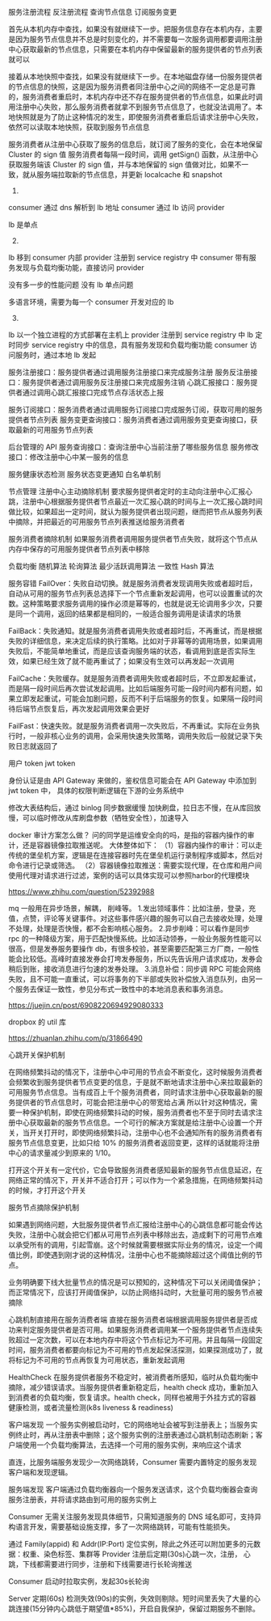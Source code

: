 服务注册流程
反注册流程
查询节点信息
订阅服务变更

首先从本机内存中查找，如果没有就继续下一步。把服务信息存在本机内存，主要是因为服务节点信息并不总是时刻变化的，并不需要每一次服务调用都要调用注册中心获取最新的节点信息，只需要在本机内存中保留最新的服务提供者的节点列表就可以

接着从本地快照中查找，如果没有就继续下一步。在本地磁盘存储一份服务提供者的节点信息的快照，这是因为服务消费者同注册中心之间的网络不一定总是可靠的，服务消费者重启时，本机内存中还不存在服务提供者的节点信息，如果此时调用注册中心失败，那么服务消费者就拿不到服务节点信息了，也就没法调用了。本地快照就是为了防止这种情况的发生，即使服务消费者重启后请求注册中心失败，依然可以读取本地快照，获取到服务节点信息

服务消费者从注册中心获取了服务的信息后，就订阅了服务的变化，会在本地保留 Cluster 的 sign 值
服务消费者每隔一段时间，调用 getSign() 函数，从注册中心获取服务端该 Cluster 的 sign 值，并与本地保留的 sign 值做对比，如果不一致，就从服务端拉取新的节点信息，并更新 localcache 和 snapshot




1.
consumer 通过 dns 解析到 lb 地址
consumer 通过 lb 访问 provider

lb 是单点


2.
lb 移到 consumer 内部
provider 注册到 service registry 中
consumer 带有服务发现与负载均衡功能，直接访问 provider

没有多一步的性能问题
没有 lb 单点问题

多语言环境，需要为每一个 consumer 开发对应的 lb


3.
lb 以一个独立进程的方式部署在主机上
provider 注册到 service registry 中
lb 定时同步 service registry 中的信息，具有服务发现和负载均衡功能
consumer 访问服务时，通过本地 lb 发起



服务注册接口：服务提供者通过调用服务注册接口来完成服务注册
服务反注册接口：服务提供者通过调用服务反注册接口来完成服务注销
心跳汇报接口：服务提供者通过调用心跳汇报接口完成节点存活状态上报

服务订阅接口：服务消费者通过调用服务订阅接口完成服务订阅，获取可用的服务提供者节点列表
服务变更查询接口：服务消费者通过调用服务变更查询接口，获取最新的可用服务节点列表

后台管理的 API
服务查询接口：查询注册中心当前注册了哪些服务信息
服务修改接口：修改注册中心中某一服务的信息


服务健康状态检测
服务状态变更通知
白名单机制





节点管理
注册中心主动摘除机制
要求服务提供者定时的主动向注册中心汇报心跳，注册中心根据服务提供者节点最近一次汇报心跳的时间与上一次汇报心跳时间做比较，如果超出一定时间，就认为服务提供者出现问题，继而把节点从服务列表中摘除，并把最近的可用服务节点列表推送给服务消费者

服务消费者摘除机制
如果服务消费者调用服务提供者节点失败，就将这个节点从内存中保存的可用服务提供者节点列表中移除


负载均衡
随机算法
轮询算法
最少活跃调用算法
一致性 Hash 算法

服务容错
FailOver：失败自动切换。就是服务消费者发现调用失败或者超时后，自动从可用的服务节点列表总选择下一个节点重新发起调用，也可以设置重试的次数。这种策略要求服务调用的操作必须是幂等的，也就是说无论调用多少次，只要是同一个调用，返回的结果都是相同的，一般适合服务调用是读请求的场景

FailBack：失败通知。就是服务消费者调用失败或者超时后，不再重试，而是根据失败的详细信息，来决定后续的执行策略。比如对于非幂等的调用场景，如果调用失败后，不能简单地重试，而是应该查询服务端的状态，看调用到底是否实际生效，如果已经生效了就不能再重试了；如果没有生效可以再发起一次调用

FailCache：失败缓存。就是服务消费者调用失败或者超时后，不立即发起重试，而是隔一段时间后再次尝试发起调用。比如后端服务可能一段时间内都有问题，如果立即发起重试，可能会加剧问题，反而不利于后端服务的恢复。如果隔一段时间待后端节点恢复后，再次发起调用效果会更好

FailFast：快速失败。就是服务消费者调用一次失败后，不再重试。实际在业务执行时，一般非核心业务的调用，会采用快速失败策略，调用失败后一般就记录下失败日志就返回了


用户 token
jwt token

身份认证是由 API Gateway 来做的，鉴权信息可能会在 API Gateway 中添加到 jwt token 中， 具体的权限判断逻辑在下游的业务系统中


修改大表结构后，通过 binlog  同步数据缓慢
加快刷盘，拉日志不慢，在从库回放慢，可以临时修改从库刷盘参数（牺牲安全性），加速导入


docker 审计方案怎么做？
问的同学是运维安全向的吗，是指的容器内操作的审计，还是容器镜像拉取推送呢。
大体整体如下：
（1）容器内操作的审计：可以走传统的堡垒机方案，逻辑是在连接容器时先在堡垒机运行录制程序或脚本，然后对命令进行记录或筛选。
（2）容器镜像拉取推送：需要实现代理，在仓库和用户间使用代理对请求进行过滤，案例的话可以具体实现可以参照harbor的代理模块

https://www.zhihu.com/question/52392988




mq 一般用在异步场景，解耦， 削峰等。
1.发出领域事件：比如注册，登录，充值，点赞，评论等关键事件。对这些事件感兴趣的服务可以自己去接收处理，处理不处理，处理是否快慢，都不会影响核心服务。
2.异步削峰：可以看作是同步 rpc 的一种降级方案，用于匹配快慢系统。比如活动领券，一般业务服务性能可以很高，但是发券服务要操作 db，有很多校验，甚至需要匹配第三方厂商，一般性能会比较低。高峰时直接发券会打垮发券服务，所以先告诉用户请求成功，发券会稍后到账，接收消息进行匀速的发券处理。
3.消息补偿：同步调 RPC 可能会网络失败，且不可能一直重试，可以将事务的下半部或失败补偿放入消息队列，由另一个服务去保证一致性，参见分布式一致性中的本地消息表和事务消息。


https://juejin.cn/post/6908220694929080333

dropbox 的 util 库

https://zhuanlan.zhihu.com/p/31866490

心跳开关保护机制

在网络频繁抖动的情况下，注册中心中可用的节点会不断变化，这时候服务消费者会频繁收到服务提供者节点变更的信息，于是就不断地请求注册中心来拉取最新的可用服务节点信息。当有成百上千个服务消费者，同时请求注册中心获取最新的服务提供者的节点信息时，可能会把注册中心的带宽给占满
所以针对这种情况，需要一种保护机制，即使在网络频繁抖动的时候，服务消费者也不至于同时去请求注册中心获取最新的服务节点信息。一个可行的解决方案就是给注册中心设置一个开关，当开关打开时，即使网络频繁抖动，注册中心也不会通知所有的服务消费者有服务节点信息变更，比如只给 10% 的服务消费者返回变更，这样的话就能将注册中心的请求量减少到原来的 1/10。

打开这个开关有一定代价，它会导致服务消费者感知最新的服务节点信息延迟，在网络正常的情况下，开关并不适合打开；可以作为一个紧急措施，在网络频繁抖动的时候，才打开这个开关


服务节点摘除保护机制

如果遇到网络问题，大批服务提供者节点汇报给注册中心的心跳信息都可能会传达失败，注册中心就会把它们都从可用节点列表中移除出去，造成剩下的可用节点难以承受所有的调用，引起雪崩。这个时候就需要根据实际业务的情况，设定一个阈值比例，即使遇到刚才说的这种情况，注册中心也不能摘除超过这个阈值比例的节点。

业务明确要下线大批量节点的情况是可以预知的，这种情况下可以关闭阈值保护；而正常情况下，应该打开阈值保护，以防止网络抖动时，大批量可用的服务节点被摘除



心跳机制直接用在服务消费者端
直接在服务消费者端根据调用服务提供者是否成功来判定服务提供者是否可用。如果服务消费者调用某一个服务提供者节点连续失败超过一定次数，可以在本地内存中将这个节点标记为不可用。并且每隔一段固定时间，服务消费者都要向标记为不可用的节点发起保活探测，如果探测成功了，就将标记为不可用的节点再恢复为可用状态，重新发起调用


HealthCheck
在服务提供者服务不稳定时，被消费者所感知，临时从负载均衡中摘除，减少错误请求。当服务提供者重新稳定后，health check 成功，重新加入到消费者的负载均衡，恢复请求。health check，同样也被用于外挂方式的容器健康检测，或者流量检测(k8s liveness & readiness)



客户端发现
一个服务实例被启动时，它的网络地址会被写到注册表上；当服务实例终止时，再从注册表中删除；这个服务实例的注册表通过心跳机制动态刷新；客户端使用一个负载均衡算法，去选择一个可用的服务实例，来响应这个请求

直连，比服务端服务发现少一次网络跳转，Consumer 需要内置特定的服务发现客户端和发现逻辑。


服务端发现
客户端通过负载均衡器向一个服务发送请求，这个负载均衡器会查询服务注册表，并将请求路由到可用的服务实例上

Consumer 无需关注服务发现具体细节，只需知道服务的 DNS 域名即可，支持异构语言开发，需要基础设施支撑，多了一次网络跳转，可能有性能损失。




通过 Family(appid) 和 Addr(IP:Port) 定位实例，除此之外还可以附加更多的元数据：权重、染色标签、集群等
Provider  注册后定期(30s)心跳一次，注册， 心跳，下线都需要进行同步，注册和下线需要进行长轮询推送

Consumer 启动时拉取实例，发起30s长轮询

Server 定期(60s) 检测失效(90s)的实例，失效则剔除。短时间里丢失了大量的心跳连接(15分钟内心跳低于期望值*85%)，开启自我保护，保留过期服务不删除。




